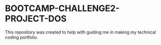 # BOOTCAMP-CHALLENGE2-PROJECT-DOS
This repository was created to help with guiding me in making my technical coding portfolio.
